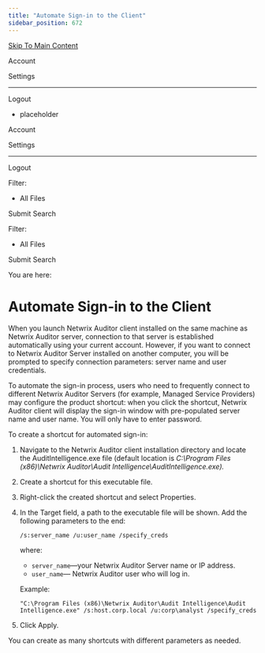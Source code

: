 ```yaml
---
title: "Automate Sign-in to the Client"
sidebar_position: 672
---
```


[Skip To Main Content](#)

Account

Settings

---

Logout

* placeholder

Account

Settings

---

Logout

Filter: 

* All Files

Submit Search

Filter: 

* All Files

Submit Search

You are here:

# Automate Sign-in to the Client

When you launch Netwrix Auditor client installed on the same machine as Netwrix Auditor server, connection to that server is established automatically using your current account. However, if you want to connect to Netwrix Auditor Server installed on another computer, you will be prompted to specify connection parameters: server name and user credentials.

To automate the sign-in process, users who need to frequently connect to different Netwrix Auditor Servers (for example, Managed Service Providers) may configure the product shortcut: when you click the shortcut, Netwrix Auditor client will display the sign-in window with pre-populated server name and user name. You will only have to enter password.

To create a shortcut for automated sign-in:

1. Navigate to the Netwrix Auditor client installation directory and locate the AuditIntelligence.exe file (default location is *C:\Program Files (x86)\Netwrix Auditor\Audit Intelligence\AuditIntelligence.exe).*
2. Create a shortcut for this executable file.
3. Right-click the created shortcut and select Properties.
4. In the Target field, a path to the executable file will be shown. Add the following parameters to the end:

   `/s:server_name /u:user_name /specify_creds`

   where:

   * `server_name`—your Netwrix Auditor Server name or IP address.
   * `user_name`— Netwrix Auditor user who will log in.

   Example:

   `"C:\Program Files (x86)\Netwrix Auditor\Audit Intelligence\Audit Intelligence.exe" /s:host.corp.local /u:corp\analyst /specify_creds`
5. Click Apply.

You can create as many shortcuts with different parameters as needed.